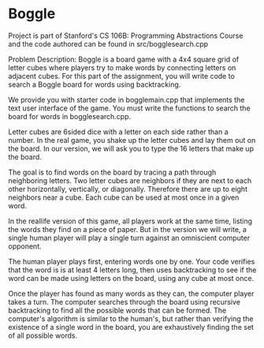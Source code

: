 # Boggle

Project is part of Stanford's CS 106B: Programming Abstractions Course and the code authored can be found in src/bogglesearch.cpp

Problem Description:
Boggle is a board game with a 4x4 square grid of letter cubes where players try to make words by connecting letters on adjacent cubes. For this part of the assignment, you will write code to search a Boggle board for words using backtracking.

We provide you with starter code in bogglemain.cpp that implements the text user interface of the game. You must write the functions to search the board for words in bogglesearch.cpp.

Letter cubes are 6­sided dice with a letter on each side rather than a number. In the real game, you shake up the letter cubes and lay them out on the board. In our version, we will ask you to type the 16 letters that make up the board.

The goal is to find words on the board by tracing a path through neighboring letters. Two letter cubes are neighbors if they are next to each other horizontally, vertically, or diagonally. Therefore there are up to eight neighbors near a cube. Each cube can be used at most once in a given word.

In the real­life version of this game, all players work at the same time, listing the words they find on a piece of paper. But in the version we will write, a single human player will play a single turn against an omniscient computer opponent.

The human player plays first, entering words one by one. Your code verifies that the word is is at least 4 letters long, then uses backtracking to see if the word can be made using letters on the board, using any cube at most once.

Once the player has found as many words as they can, the computer player takes a turn. The computer searches through the board using recursive backtracking to find all the possible words that can be formed. The computer's algorithm is similar to the human's, but rather than verifying the existence of a single word in the board, you are exhaustively finding the set of all possible words.

